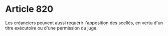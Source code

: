 # Article 820

Les créanciers peuvent aussi requérir l'apposition des scellés, en vertu d'un titre exécutoire ou d'une permission du juge.
